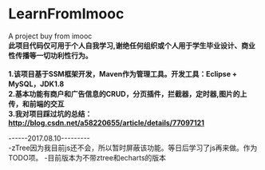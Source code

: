 # LearnFromImooc
A project buy from imooc
<br/><b>此项目代码仅可用于个人自我学习,谢绝任何组织或个人用于学生毕业设计、商业性传播等一切功利性行为。</b><br/>
<br/><b>1.该项目基于SSM框架开发，Maven作为管理工具。开发工具：Eclipse + MySQL，JDK1.8
<br/>2.基本功能有商户和广告信息的CRUD，分页插件，拦截器，定时器,图片的上传，和前端的交互
<br/>3.我对项目踩过坑的总结：http://blog.csdn.net/a58220655/article/details/77097121
</b>

------2017.08.10---------<br/>
-zTree因为我目前js还不会，所以暂时屏蔽该功能。等日后学习了js再来做。作为TODO项。
-目前版本为不带ztree和echarts的版本

